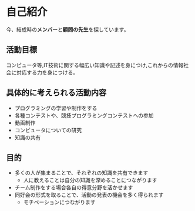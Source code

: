# 自己紹介

今、結成時の**メンバー**と**顧問の先生**を探しています。

## 活動目標
コンピュータ等,IT技術に関する幅広い知識や記述を身につけ,これからの情報社会に対応する力を身につける。

## 具体的に考えられる活動内容
- プログラミングの学習や制作をする
- 各種コンテストや、競技プログラミングコンテストへの参加
- 動画制作
- コンピュータについての研究
- 知識の共有

## 目的
- 多くの人が集まることで、それぞれの知識を共有できます
    - 人に教えることは自分の知識を深めることにつながります
- チーム制作をする場合各自の得意分野を活かせます
- 同好会の形式を取ることで、活動の発表の機会を多く得られます
    - モチベーションにつながります
